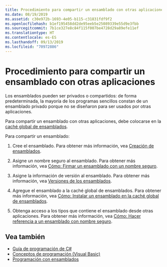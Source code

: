 ```yaml
---
title: Procedimiento para compartir un ensamblado con otras aplicaciones
ms.date: 08/19/2019
ms.assetid: c30e972b-1693-4e05-b115-c31831fdf9f2
ms.openlocfilehash: b1ef195458dd2de95eeb5e25089339e55d9e3fbb
ms.sourcegitcommit: 7b1ce327e8c84f115f007be4728d29a89efe11ef
ms.translationtype: HT
ms.contentlocale: es-ES
ms.lasthandoff: 09/13/2019
ms.locfileid: "70972886"
---
```

# <a name="how-to-share-an-assembly-with-other-applications"></a>Procedimiento para compartir un ensamblado con otras aplicaciones
Los ensamblados pueden ser privados o compartidos: de forma predeterminada, la mayoría de los programas sencillos constan de un ensamblado privado porque no se diseñaron para ser usados por otras aplicaciones.  

Para compartir un ensamblado con otras aplicaciones, debe colocarse en la [caché global de ensamblados](gac.md).  
  
Para compartir un ensamblado:
  
1. Cree el ensamblado. Para obtener más información, vea [Creación de ensamblados](../../standard/assembly/create.md).  
  
2. Asigne un nombre seguro al ensamblado. Para obtener más información, vea [Cómo: Firmar un ensamblado con un nombre seguro](../../standard/assembly/sign-strong-name.md).  
  
3. Asigne la información de versión al ensamblado. Para obtener más información, vea [Versiones de los ensamblados](../../standard/assembly/versioning.md).  
  
4. Agregue el ensamblado a la caché global de ensamblados. Para obtener más información, vea [Cómo: Instalar un ensamblado en la caché global de ensamblados](install-assembly-into-gac.md).  
  
5. Obtenga acceso a los tipos que contiene el ensamblado desde otras aplicaciones. Para obtener más información, vea [Cómo: Hacer referencia a un ensamblado con nombre seguro](../../standard/assembly/reference-strong-named.md).  
  
## <a name="see-also"></a>Vea también

- [Guía de programación de C#](../../../api/index.md)
- [Conceptos de programación (Visual Basic)](../../../api/index.md)
- [Programación con ensamblados](../../standard/assembly/program.md)
